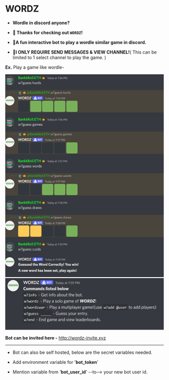 # WORDZ

* **Wordle in discord anyone?**

* **👋 Thanks for checking out `WORDZ`!**

* **🤖A fun interactive bot to play a wordle similar game in discord.**

* **🚨I ONLY REQUIRE SEND MESSAGES & VIEW CHANNEL!**( This can be limited to 1 select channel to play the game. )


**Ex.** Play a game like wordle-

![ScreenShot](https://github.com/BankkRoll/WORDZ/blob/main/WORDZ1%20(2).png)
![ScreenShot](https://github.com/BankkRoll/WORDZ/blob/main/WORDZ1%20(1).png)

**Bot can be invited here -** http://wordz-invite.xyz
____________________________________________________________________________

* Bot can also be self hosted, below are the secret variables needed.

* Add environment variable for '**bot_token**'

* Mention variable from '**bot_user_id**' --to--> your new bot user id.

